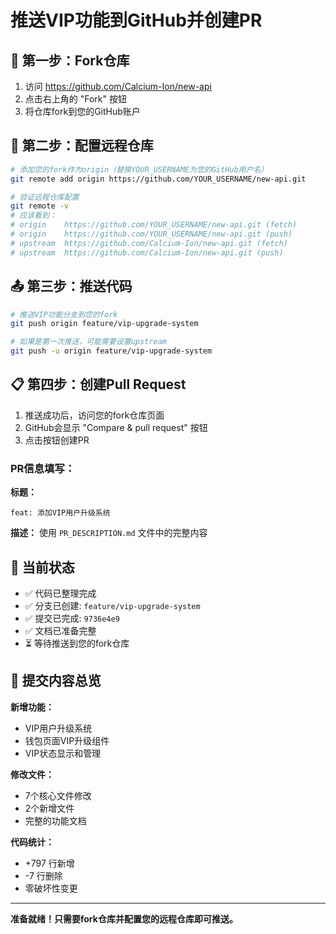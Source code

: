# 推送VIP功能到GitHub并创建PR

## 🔧 第一步：Fork仓库

1. 访问 https://github.com/Calcium-Ion/new-api
2. 点击右上角的 "Fork" 按钮
3. 将仓库fork到您的GitHub账户

## 🚀 第二步：配置远程仓库

```bash
# 添加您的fork作为origin（替换YOUR_USERNAME为您的GitHub用户名）
git remote add origin https://github.com/YOUR_USERNAME/new-api.git

# 验证远程仓库配置
git remote -v
# 应该看到：
# origin    https://github.com/YOUR_USERNAME/new-api.git (fetch)
# origin    https://github.com/YOUR_USERNAME/new-api.git (push)
# upstream  https://github.com/Calcium-Ion/new-api.git (fetch)
# upstream  https://github.com/Calcium-Ion/new-api.git (push)
```

## 📤 第三步：推送代码

```bash
# 推送VIP功能分支到您的fork
git push origin feature/vip-upgrade-system

# 如果是第一次推送，可能需要设置upstream
git push -u origin feature/vip-upgrade-system
```

## 📋 第四步：创建Pull Request

1. 推送成功后，访问您的fork仓库页面
2. GitHub会显示 "Compare & pull request" 按钮
3. 点击按钮创建PR

### PR信息填写：

**标题：**
```
feat: 添加VIP用户升级系统
```

**描述：**
使用 `PR_DESCRIPTION.md` 文件中的完整内容

## 🎯 当前状态

- ✅ 代码已整理完成
- ✅ 分支已创建: `feature/vip-upgrade-system`
- ✅ 提交已完成: `9736e4e9`
- ✅ 文档已准备完整
- ⏳ 等待推送到您的fork仓库

## 📁 提交内容总览

**新增功能：**
- VIP用户升级系统
- 钱包页面VIP升级组件
- VIP状态显示和管理

**修改文件：**
- 7个核心文件修改
- 2个新增文件
- 完整的功能文档

**代码统计：**
- +797 行新增
- -7 行删除
- 零破坏性变更

---

**准备就绪！只需要fork仓库并配置您的远程仓库即可推送。**
